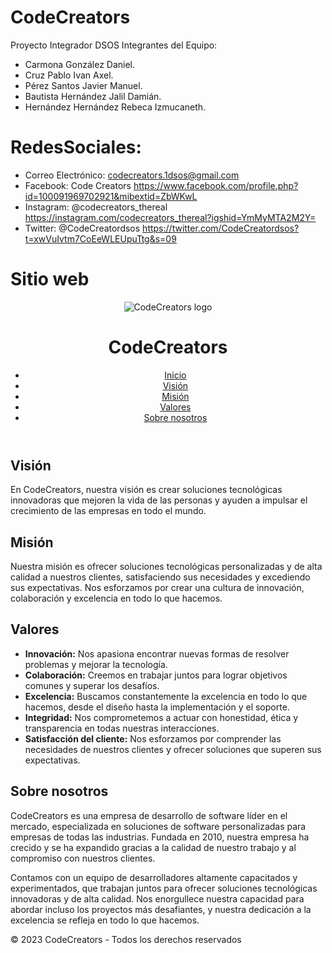 # CodeCreators
Proyecto Integrador DSOS
Integrantes del Equipo:
  * Carmona González Daniel.
  * Cruz Pablo Ivan Axel.
  * Pérez Santos Javier Manuel.
  * Bautista Hernández Jalil Damián.
  * Hernández Hernández Rebeca Izmucaneth.
  
# RedesSociales:
* Correo Electrónico: codecreators.1dsos@gmail.com
* Facebook: Code Creators https://www.facebook.com/profile.php?id=100091969702921&mibextid=ZbWKwL
* Instagram: @codecreators_thereal https://instagram.com/codecreators_thereal?igshid=YmMyMTA2M2Y=
* Twitter: @CodeCreatordsos https://twitter.com/CodeCreatordsos?t=xwVuIvtm7CoEeWLEUpuTtg&s=09

# Sitio web
<!DOCTYPE html>
<html lang="es">
<head>
    <meta charset="UTF-8">
    <meta name="viewport" content="width=device-width, initial-scale=1.0">
</head>
<body>
    <header>
        <img src="https://www.example.com/logo.png" alt="CodeCreators logo">
        <h1>CodeCreators</h1>
        <nav>
            <ul>
                <li><a href="#" class="active">Inicio</a></li>
                <li><a href="#vision">Visión</a></li>
                <li><a href="#mision">Misión</a></li>
                <li><a href="#valores">Valores</a></li>
                <li><a href="#nosotros">Sobre nosotros</a></li>
            </ul>
        </nav>
    </header>
    <section id="vision">
        <h2>Visión</h2>
        <p>En CodeCreators, nuestra visión es crear soluciones tecnológicas innovadoras que mejoren la vida de las personas y ayuden a impulsar el crecimiento de las empresas en todo el mundo.</p>
    </section>
    <section id="mision">
        <h2>Misión</h2>
        <p>Nuestra misión es ofrecer soluciones tecnológicas personalizadas y de alta calidad a nuestros clientes, satisfaciendo sus necesidades y excediendo sus expectativas. Nos esforzamos por crear una cultura de innovación, colaboración y excelencia en todo lo que hacemos.</p>
</section>
<section id="valores">
<h2>Valores</h2>
<ul>
<li><strong>Innovación:</strong> Nos apasiona encontrar nuevas formas de resolver problemas y mejorar la tecnología.</li>
<li><strong>Colaboración:</strong> Creemos en trabajar juntos para lograr objetivos comunes y superar los desafíos.</li>
<li><strong>Excelencia:</strong> Buscamos constantemente la excelencia en todo lo que hacemos, desde el diseño hasta la implementación y el soporte.</li>
<li><strong>Integridad:</strong> Nos comprometemos a actuar con honestidad, ética y transparencia en todas nuestras interacciones.</li>
<li><strong>Satisfacción del cliente:</strong> Nos esforzamos por comprender las necesidades de nuestros clientes y ofrecer soluciones que superen sus expectativas.</li>
</ul>
</section>
<section id="nosotros">
<h2>Sobre nosotros</h2>
<p>CodeCreators es una empresa de desarrollo de software líder en el mercado, especializada en soluciones de software personalizadas para empresas de todas las industrias. Fundada en 2010, nuestra empresa ha crecido y se ha expandido gracias a la calidad de nuestro trabajo y al compromiso con nuestros clientes.</p>
<p>Contamos con un equipo de desarrolladores altamente capacitados y experimentados, que trabajan juntos para ofrecer soluciones tecnológicas innovadoras y de alta calidad. Nos enorgullece nuestra capacidad para abordar incluso los proyectos más desafiantes, y nuestra dedicación a la excelencia se refleja en todo lo que hacemos.</p>
</section>
<footer>
<p>© 2023 CodeCreators - Todos los derechos reservados</p>
</footer>

</body>
</html>
